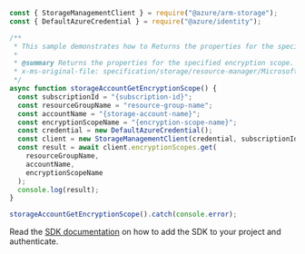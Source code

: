 ```javascript
const { StorageManagementClient } = require("@azure/arm-storage");
const { DefaultAzureCredential } = require("@azure/identity");

/**
 * This sample demonstrates how to Returns the properties for the specified encryption scope.
 *
 * @summary Returns the properties for the specified encryption scope.
 * x-ms-original-file: specification/storage/resource-manager/Microsoft.Storage/stable/2021-09-01/examples/StorageAccountGetEncryptionScope.json
 */
async function storageAccountGetEncryptionScope() {
  const subscriptionId = "{subscription-id}";
  const resourceGroupName = "resource-group-name";
  const accountName = "{storage-account-name}";
  const encryptionScopeName = "{encryption-scope-name}";
  const credential = new DefaultAzureCredential();
  const client = new StorageManagementClient(credential, subscriptionId);
  const result = await client.encryptionScopes.get(
    resourceGroupName,
    accountName,
    encryptionScopeName
  );
  console.log(result);
}

storageAccountGetEncryptionScope().catch(console.error);
```

Read the [SDK documentation](https://github.com/Azure/azure-sdk-for-js/blob/%40azure%2Farm-storage_17.2.0/sdk/storage/arm-storage/README.md) on how to add the SDK to your project and authenticate.
